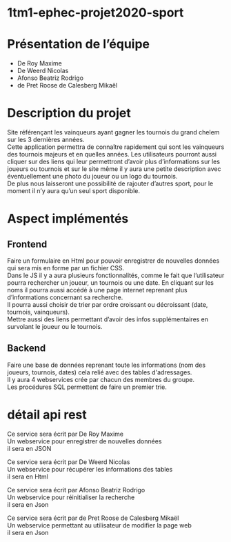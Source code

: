 # 1tm1-ephec-projet2020-sport 
# Présentation de l’équipe
- De Roy Maxime 
- De Weerd Nicolas
- Afonso Beatriz Rodrigo
- de Pret Roose de Calesberg Mikaël
# Description du projet
Site référençant les vainqueurs ayant gagner les tournois du grand chelem sur les 3 dernières années.  
Cette application permettra de connaître rapidement qui sont les vainqueurs des tournois majeurs et en quelles années. Les utilisateurs pourront aussi cliquer sur des liens qui leur permettront d’avoir plus d’informations sur les joueurs ou tournois et sur le site même il y aura une petite description avec éventuellement une photo du joueur ou un logo du tournois.  
De plus nous laisseront une possibilité de rajouter d’autres sport, pour le moment il n’y aura qu’un seul sport disponible.




# Aspect implémentés
 ## Frontend

Faire un formulaire en Html pour pouvoir enregistrer de nouvelles données qui sera mis en forme par un fichier CSS.  
Dans le JS il y a aura plusieurs fonctionnalités, comme le fait que l’utilisateur pourra rechercher un joueur, un tournois ou une date. En cliquant sur les noms il pourra aussi accédé à une page internet reprenant plus d’informations concernant sa recherche.  
Il pourra aussi choisir de trier par ordre croissant ou décroissant (date, tournois, vainqueurs).  
Mettre aussi des liens permettant d’avoir des infos supplémentaires en survolant le joueur ou le tournois.  

## Backend
	
Faire une base de données reprenant toute les informations (nom des joueurs, tournois, dates) cela relié avec des tables d'adressages.  
Il y aura 4 webservices crée par chacun des membres du groupe.  
Les procédures SQL permettent de faire un premier trie.  

# détail api rest
Ce service sera écrit par De Roy Maxime  
Un webservice pour enregistrer de nouvelles données  
il sera en JSON

Ce service sera écrit par De Weerd Nicolas  
Un webservice pour récupérer les informations des tables  
il sera en Html

Ce service sera écrit par Afonso Beatriz Rodrigo  
Un webservice pour réinitialiser la recherche  
il sera en Json

Ce service sera écrit par de Pret Roose de Calesberg Mikaël  
Un webservice permettant au utilisateur de modifier la page web  
il sera en Json
